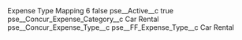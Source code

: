 <?xml version="1.0" encoding="UTF-8"?>
<CustomMetadata xmlns="http://soap.sforce.com/2006/04/metadata" xmlns:xsi="http://www.w3.org/2001/XMLSchema-instance" xmlns:xsd="http://www.w3.org/2001/XMLSchema">
    <label>Expense Type Mapping 6</label>
    <protected>false</protected>
    <values>
        <field>pse__Active__c</field>
        <value xsi:type="xsd:boolean">true</value>
    </values>
    <values>
        <field>pse__Concur_Expense_Category__c</field>
        <value xsi:type="xsd:string">Car Rental</value>
    </values>
    <values>
        <field>pse__Concur_Expense_Type__c</field>
        <value xsi:nil="true"/>
    </values>
    <values>
        <field>pse__FF_Expense_Type__c</field>
        <value xsi:type="xsd:string">Car Rental</value>
    </values>
</CustomMetadata>
